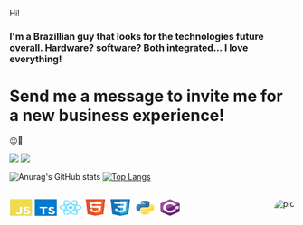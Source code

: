 Hi!
### I'm a Brazillian guy that looks for the technologies future overall. Hardware? software? Both integrated... I love everything!
# Send me a message to invite me for a new business experience! 
😉🤖
<div>
  <a href = "mailto:lukasburdaferreira@gmail.com"><img src="https://img.shields.io/badge/-Gmail-%23333?style=for-the-badge&logo=gmail&logoColor=white" target="_blank"></a>
  <a href="https://www.linkedin.com/in/lukasburdalongo" target="_blank"><img src="https://img.shields.io/badge/-LinkedIn-%230077B5?style=for-the-badge&logo=linkedin&logoColor=white" target="_blank"></a>
</div>

 ![Anurag's GitHub stats](https://github-readme-stats.vercel.app/api?username=lukas-burda&show_icons=true&theme=dracula)
 [![Top Langs](https://github-readme-stats.vercel.app/api/top-langs/?username=anuraghazra&layout=compact)](https://github.com/lukas-burda/github-readme-stats)

<div style="display: inline_block"><br>
  <img align="center" alt="Js" height="30" width="40" src="https://raw.githubusercontent.com/devicons/devicon/master/icons/javascript/javascript-plain.svg">
  <img align="center" alt="Ts" height="30" width="40" src="https://raw.githubusercontent.com/devicons/devicon/master/icons/typescript/typescript-plain.svg">
  <img align="center" alt="React" height="30" width="40" src="https://raw.githubusercontent.com/devicons/devicon/master/icons/react/react-original.svg">
  <img align="center" alt="HTML" height="30" width="40" src="https://raw.githubusercontent.com/devicons/devicon/master/icons/html5/html5-original.svg">
  <img align="center" alt="CSS" height="30" width="40" src="https://raw.githubusercontent.com/devicons/devicon/master/icons/css3/css3-original.svg">
  <img align="center" alt="Python" height="30" width="40" src="https://raw.githubusercontent.com/devicons/devicon/master/icons/python/python-original.svg">
  <img align="center" alt="Csharp" height="30" width="40" src="https://raw.githubusercontent.com/devicons/devicon/master/icons/csharp/csharp-original.svg">
  <img align="right" alt="pic" height="150" style="border-radius:50px;" src="https://media.licdn.com/dms/image/C5603AQGnq4mFfwW-0w/profile-displayphoto-shrink_800_800/0/1647869437557?e=1682553600&v=beta&t=q4DB3RrgK2EZYUKck8OIhuUcVLSDWvhllL9IzFVubDA">
</div>
